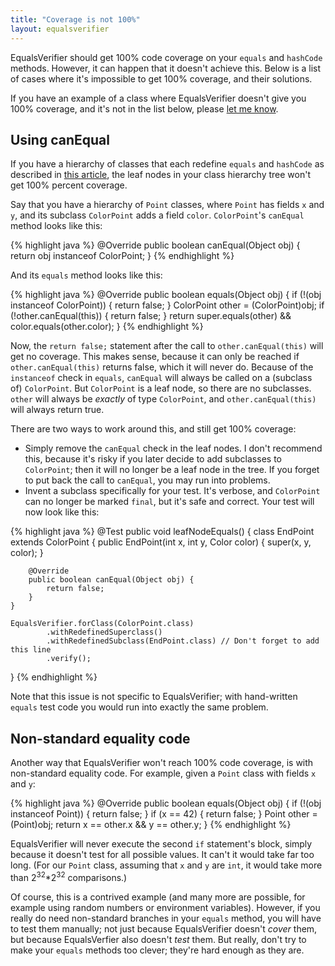 ```yaml
---
title: "Coverage is not 100%"
layout: equalsverifier
---
```

EqualsVerifier should get 100% code coverage on your `equals` and `hashCode` methods. However, it can happen that it doesn't achieve this. Below is a list of cases where it's impossible to get 100% coverage, and their solutions.

If you have an example of a class where EqualsVerifier doesn't give you 100% coverage, and it's not in the list below, please [let me know](/equalsverifier/help).

Using canEqual
---
If you have a hierarchy of classes that each redefine `equals` and `hashCode` as described in [this article](http://www.artima.com/lejava/articles/equality.html), the leaf nodes in your class hierarchy tree won't get 100% percent coverage.

Say that you have a hierarchy of `Point` classes, where `Point` has fields `x` and `y`, and its subclass `ColorPoint` adds a field `color`. `ColorPoint`'s `canEqual` method looks like this:

{% highlight java %}
@Override
public boolean canEqual(Object obj) {
    return obj instanceof ColorPoint;
}
{% endhighlight %}

And its `equals` method looks like this:

{% highlight java %}
@Override
public boolean equals(Object obj) {
    if (!(obj instanceof ColorPoint)) {
        return false;
    }
    ColorPoint other = (ColorPoint)obj;
    if (!other.canEqual(this)) {
        return false;
    }
    return super.equals(other) && color.equals(other.color);
}
{% endhighlight %}

Now, the `return false;` statement after the call to `other.canEqual(this)` will get no coverage. This makes sense, because it can only be reached if `other.canEqual(this)` returns false, which it will never do. Because of the `instanceof` check in `equals`, `canEqual` will always be called on a (subclass of) `ColorPoint`. But `ColorPoint` is a leaf node, so there are no subclasses. `other` will always be _exactly_ of type `ColorPoint`, and `other.canEqual(this)` will always return true.

There are two ways to work around this, and still get 100% coverage:

* Simply remove the `canEqual` check in the leaf nodes. I don't recommend this, because it's risky if you later decide to add subclasses to `ColorPoint`; then it will no longer be a leaf node in the tree. If you forget to put back the call to `canEqual`, you may run into problems.
* Invent a subclass specifically for your test. It's verbose, and `ColorPoint` can no longer be marked `final`, but it's safe and correct. Your test will now look like this:

{% highlight java %}
@Test
public void leafNodeEquals() {
    class EndPoint extends ColorPoint {
        public EndPoint(int x, int y, Color color) {
            super(x, y, color);
        }

        @Override
        public boolean canEqual(Object obj) {
            return false;
        }
    }

    EqualsVerifier.forClass(ColorPoint.class)
            .withRedefinedSuperclass()
            .withRedefinedSubclass(EndPoint.class) // Don't forget to add this line
            .verify();
}
{% endhighlight %}

Note that this issue is not specific to EqualsVerifier; with hand-written `equals` test code you would run into exactly the same problem.


Non-standard equality code
---
Another way that EqualsVerifier won't reach 100% code coverage, is with non-standard equality code. For example, given a `Point` class with fields `x` and `y`:

{% highlight java %}
@Override
public boolean equals(Object obj) {
    if (!(obj instanceof Point)) {
        return false;
    }
    if (x == 42) {
        return false;
    }
    Point other = (Point)obj;
    return x == other.x && y == other.y;
}
{% endhighlight %}

EqualsVerifier will never execute the second `if` statement's block, simply because it doesn't test for all possible values. It can't it would take far too long. (For our `Point` class, assuming that `x` and `y` are `int`, it would take more than 2<sup>32</sup>*2<sup>32</sup> comparisons.)

Of course, this is a contrived example (and many more are possible, for example using random numbers or environment variables). However, if you really do need non-standard branches in your `equals` method, you will have to test them manually; not just because EqualsVerifier doesn't _cover_ them, but because EqualsVerfier also doesn't _test_ them. But really, don't try to make your `equals` methods too clever; they're hard enough as they are.
